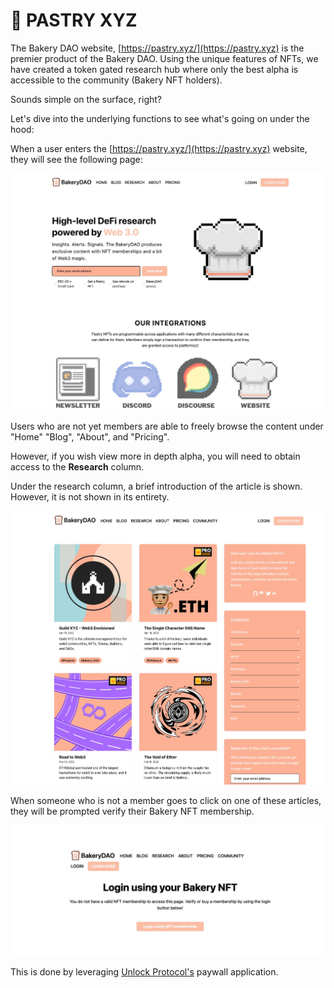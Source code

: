 # 🍰 PASTRY XYZ

The Bakery DAO website, [https://pastry.xyz/](https://pastry.xyz) is the premier product of the Bakery DAO. Using the unique features of NFTs, we have created a token gated research hub where only the best alpha is accessible to the community (Bakery NFT holders).

Sounds simple on the surface, right?&#x20;

Let's dive into the underlying functions to see what's going on under the hood:

When a user enters the [https://pastry.xyz/](https://pastry.xyz) website, they will see the following page:

![](../../.gitbook/assets/56D28D86-5FB0-41F7-A420-883DFF1E00F3.jpeg)

Users who are not yet members are able to freely browse the content under "Home" "Blog", "About", and "Pricing".

However, if you wish view more in depth alpha, you will need to obtain access to the **Research** column.

Under the research column, a brief introduction of the article is shown. However, it is not shown in its entirety.

![](../../.gitbook/assets/9519CF86-D555-455C-8A33-E2E7CB09D4E1.jpeg)

When someone who is not a member goes to click on one of these articles, they will be prompted verify their Bakery NFT membership.

![](../../.gitbook/assets/1D7AACF0-A217-4084-8C34-550018BDEA9B.jpeg)

This is done by leveraging [Unlock Protocol's](https://unlock-protocol.com) paywall application. &#x20;
